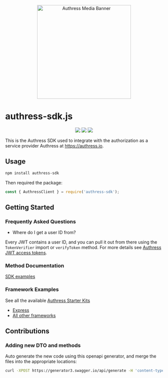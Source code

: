 <p align="center">
    <img src="https://github.com/Authress/authress-sdk.cs/assets/5056218/924fb776-9588-4d4a-adf7-33682fa29356" height="300px" alt="Authress Media Banner">
</p>

# authress-sdk.js

<p align="center">
    <a href="https://badge.fury.io/js/authress-sdk" alt="Authress SDK on npm"><img src="https://badge.fury.io/js/authress-sdk.svg"></a>
    <a href="./LICENSE" alt="Apache-2.0"><img src="https://img.shields.io/badge/License-Apache%202.0-blue.svg"></a>
    <a href="https://authress.io/community" alt="authress community"><img src="https://img.shields.io/badge/Community-Authress-fbaf0b.svg"></a>
</p>

This is the Authress SDK used to integrate with the authorization as a service provider Authress at https://authress.io.


## Usage

```sh
npm install authress-sdk
```

Then required the package:
```js
const { AuthressClient } = require('authress-sdk');
```

## Getting Started

### Frequently Asked Questions
* Where do I get a user ID from?

Every JWT contains a user ID, and you can pull it out from there using the `TokenVerifier` import or `verifyToken` method. For more details see [Authress JWT access tokens](https://authress.io/knowledge-base/docs/authentication/validating-jwts#authress-user-ids-and-a-jwt-access-token-example).

### Method Documentation

[SDK examples](./docs/methods.md)

### Framework Examples
See all the available [Authress Starter Kits](https://github.com/search?q=org%3AAuthress+starter-kit&type=repositories)

* [Express](https://github.com/Authress/express-starter-kit)
* [All other frameworks](https://github.com/search?q=org%3AAuthress+starter-kit&type=repositories)

## Contributions

### Adding new DTO and methods
Auto generate the new code using this openapi generator, and merge the files into the appropriate locations:
```bash
curl -XPOST https://generator3.swagger.io/api/generate -H 'content-type: application/json' -d '{"specURL" : "https://api.authress.io/.well-known/openapi.json","lang" : "typescript-fetch","type" : "CLIENT","codegenVersion" : "V3"}'  --output generated_sdk.tar.gz

```
